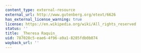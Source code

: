 ```yaml
---
content_type: external-resource
external_url: http://www.gutenberg.org/etext/6626
has_external_license_warning: true
license: https://en.wikipedia.org/wiki/All_rights_reserved
status: ''
title: _Theresa Raquin_
uid: 787028c5-eae6-4f96-a9a1-8285fdb0b074
wayback_url: ''
---
```

